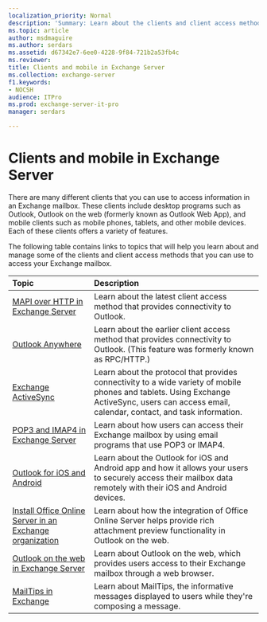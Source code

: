 ```yaml
---
localization_priority: Normal
description: 'Summary: Learn about the clients and client access methods you can use to access your Exchange Server 2016 or Exchange Server 2019 mailbox, and the topics available to assist you.'
ms.topic: article
author: msdmaguire
ms.author: serdars
ms.assetid: d67342e7-6ee0-4228-9f84-721b2a53fb4c
ms.reviewer: 
title: Clients and mobile in Exchange Server
ms.collection: exchange-server
f1.keywords:
- NOCSH
audience: ITPro
ms.prod: exchange-server-it-pro
manager: serdars

---
```


# Clients and mobile in Exchange Server

There are many different clients that you can use to access information in an Exchange mailbox. These clients include desktop programs such as Outlook, Outlook on the web (formerly known as Outlook Web App), and mobile clients such as mobile phones, tablets, and other mobile devices. Each of these clients offers a variety of features.

The following table contains links to topics that will help you learn about and manage some of the clients and client access methods that you can use to access your Exchange mailbox.

|**Topic**|**Description**|
|:-----|:-----|
|[MAPI over HTTP in Exchange Server](mapi-over-http/mapi-over-http.md)|Learn about the latest client access method that provides connectivity to Outlook.|
|[Outlook Anywhere](../../ExchangeServer2013/outlook-anywhere-exchange-2013-help.md)|Learn about the earlier client access method that provides connectivity to Outlook. (This feature was formerly known as RPC/HTTP.)|
|[Exchange ActiveSync](exchange-activesync/exchange-activesync.md)|Learn about the protocol that provides connectivity to a wide variety of mobile phones and tablets. Using Exchange ActiveSync, users can access email, calendar, contact, and task information.|
|[POP3 and IMAP4 in Exchange Server](pop3-and-imap4/pop3-and-imap4.md)|Learn about how users can access their Exchange mailbox by using email programs that use POP3 or IMAP4.|
|[Outlook for iOS and Android](outlook-for-ios-and-android/outlook-for-ios-and-android.md)|Learn about the Outlook for iOS and Android app and how it allows your users to securely access their mailbox data remotely with their iOS and Android devices.|
|[Install Office Online Server in an Exchange organization](../plan-and-deploy/install-office-online-server.md)|Learn about how the integration of Office Online Server helps provide rich attachment preview functionality in Outlook on the web.|
|[Outlook on the web in Exchange Server](outlook-on-the-web/outlook-on-the-web.md)|Learn about Outlook on the web, which provides users access to their Exchange mailbox through a web browser.|
|[MailTips in Exchange](../../ExchangeServer2013/mailtips-exchange-2013-help.md)|Learn about MailTips, the informative messages displayed to users while they're composing a message.|